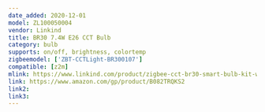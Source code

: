 ```yaml
---
date_added: 2020-12-01
model: ZL100050004
vendor: Linkind
title: BR30 7.4W E26 CCT Bulb
category: bulb
supports: on/off, brightness, colortemp
zigbeemodel: ['ZBT-CCTLight-BR300107']
compatible: [z2m]
mlink: https://www.linkind.com/product/zigbee-cct-br30-smart-bulb-kit-work-with-alexa/
link: https://www.amazon.com/gp/product/B082TRQKS2
link2: 
link3: 
---
```

